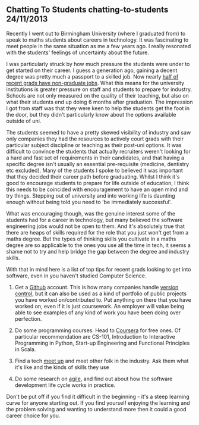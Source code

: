 Chatting To Students
chatting-to-students
24/11/2013
---
Recently I went out to Birmingham University (where I graduated from) to speak to maths students about careers in technology.
It was fascinating to meet people in the same situation as me a few years ago. I really resonated with the students'
feelings of uncertainty about the future.

I was particularly struck by how much pressure the students were under to get started on their career. I guess a generation
ago, gaining a decent degree was pretty much a passport to a skilled job. Now nearly [half of recent grads have non-graduate jobs](http://www.theguardian.com/business/2013/nov/19/half-recent-uk-graduates-stuck-jobs-ons). What this means for the university institutions is greater pressure on staff and students to prepare
for industry. Schools are not only measured on the quality of their teaching, but also on what their students end up doing
6 months after graduation. The impression I got from staff was that they were keen to help the students get the foot in
the door, but they didn't particularly know about the options available outside of uni.

The students seemed to have a pretty skewed visibility of industry and saw only companies they had the resources to actively court
grads with their particular subject discipline or teaching as their post-uni options. It was difficult to convince the
students that actually recruiters weren't looking for a hard and fast set of requirements in their candidates, and that
having a specific degree isn't usually an essential pre-requisite (medicine, dentistry etc excluded). Many of
the students I spoke to believed it was important that they decided their career path before graduating. Whilst I think it's good to encourage students to prepare for life outside of education, I think this needs to be coincided
with encouragement to have an open mind and try things. Stepping out of university and into working life is daunting enough
without being told you need to 'be immediately successful'.

What was encouraging though, was the genuine interest some of the students had for a career in technology, but many believed
the software engineering jobs would not be open to them. And it's absolutely true that there are heaps of skills required for the role
that you just won't get from a maths degree. But the types of thinking skills you cultivate in a maths degree
are so applicable to the ones you use all the time in tech, it seems a shame not to try and help bridge the gap between
the degree and industry skills.

With that in mind here is a list of top tips for recent grads looking to get into software, even in you haven't studied Computer Science.


1. Get a [Github](http://github.com) account. This is how many companies handle [version control](http://en.wikipedia.org/wiki/Version_control), but it can also be used as
a kind of portfolio of public projects you have worked on/contributed to. Put anything on there that you have worked on,
even if it is just coursework. An employer will value being able to see examples of any kind of work you have been doing
over perfection.

2. Do some programming courses. Head to [Coursera](https://coursera.org) for free ones. Of particular recommendation are
CS-101, Introduction to Interactive Programming in Python, Start-up Engineering and Functional Principles in Scala.


3. Find a tech [meet up](http://meetup.com) and meet other folk in the industry. Ask them what it's like and the kinds of skills they use

4. Do some research on [agile](http://en.wikipedia.org/wiki/Agile_software_development), and find out about how the software
development life cycle works in practice.

Don't be put off if you find it difficult in the beginning - it's a steep learning curve for anyone starting out. If
you find yourself enjoying the learning and the problem solving and wanting to understand more then it could a good career
choice for you.
